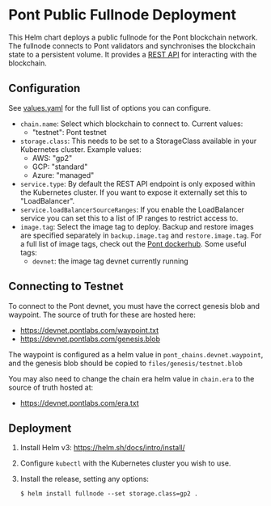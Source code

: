 Pont Public Fullnode Deployment
================================

This Helm chart deploys a public fullnode for the Pont blockchain network. The
fullnode connects to Pont validators and synchronises the blockchain state to
a persistent volume. It provides a [REST API][] for interacting with
the blockchain.


Configuration
-------------

See [values.yaml][] for the full list of options you can configure.

* `chain.name`: Select which blockchain to connect to. Current values:
  - "testnet": Pont testnet
* `storage.class`: This needs to be set to a StorageClass available in your
  Kubernetes cluster. Example values:
  - AWS: "gp2"
  - GCP: "standard"
  - Azure: "managed"
* `service.type`: By default the REST API endpoint is only exposed within the
  Kubernetes cluster. If you want to expose it externally set this to
  "LoadBalancer".
* `service.loadBalancerSourceRanges`: If you enable the LoadBalancer service you
  can set this to a list of IP ranges to restrict access to.
* `image.tag`: Select the image tag to deploy. Backup and restore images are specified separately in `backup.image.tag` and `restore.image.tag`. For a full list of image tags, check out the [Pont dockerhub][]. Some useful tags:
  - `devnet`: the image tag devnet currently running

Connecting to Testnet
-------------

To connect to the Pont devnet, you must have the correct genesis blob and waypoint. The source of truth for these are hosted here:
* https://devnet.pontlabs.com/waypoint.txt
* https://devnet.pontlabs.com/genesis.blob

The waypoint is configured as a helm value in `pont_chains.devnet.waypoint`, and the genesis blob should be copied to `files/genesis/testnet.blob`

You may also need to change the chain era helm value in `chain.era` to the source of truth hosted at:
* https://devnet.pontlabs.com/era.txt

Deployment
----------

1. Install Helm v3: https://helm.sh/docs/intro/install/
2. Configure `kubectl` with the Kubernetes cluster you wish to use.
3. Install the release, setting any options:

       $ helm install fullnode --set storage.class=gp2 .


[REST API]: https://github.com/aptos-labs/pont-core/blob/main/api/doc/v0/openapi.yaml
[values.yaml]: values.yaml
[Pont dockerhub]: https://hub.docker.com/r/pontlabs/validator/tags?page=1&ordering=last_updated
